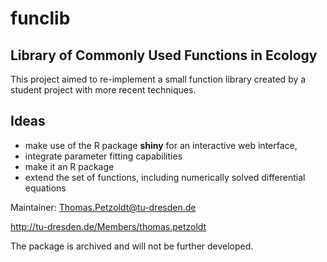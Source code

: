 # funclib

## Library of Commonly Used Functions in Ecology

This project aimed to re-implement a small function library
created by a student project with more recent techniques.

## Ideas

* make use of the R package **shiny** for an interactive web interface,
* integrate parameter fitting capabilities
* make it an R package
* extend the set of functions, including numerically solved
  differential equations

Maintainer: Thomas.Petzoldt@tu-dresden.de

http://tu-dresden.de/Members/thomas.petzoldt

The package is archived and will not be further developed.
